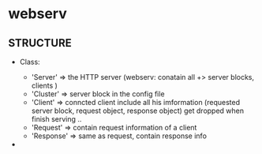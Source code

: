 # webserv

## STRUCTURE
- Class:
    + 'Server' => the HTTP server (webserv: conatain all +> server blocks, clients )
    + 'Cluster' => server block in the config file
    + 'Client' => conncted client include all his imformation (requested server block, request object, response object) get dropped when finish serving ..
    + 'Request' => contain request information of a client
    + 'Response' => same as request, contain response info

- 